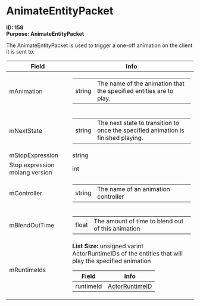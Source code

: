# AnimateEntityPacket

**ID: 158**  
**Purpose: AnimateEntityPacket**  

The AnimateEntityPacket is used to trigger a one-off animation on the client it is sent to.

<table><thead><tr><th>Field</th><th>Info</th></tr></thead><tbody>
<tr><td>mAnimation</td><td><table><tbody><tr><td>string</td><td>The name of the animation that the specified entities are to play.</td></tr></tbody></table></td></tr>
<tr><td>mNextState</td><td><table><tbody><tr><td>string</td><td>The next state to transition to once the specified animation is finished playing.</td></tr></tbody></table></td></tr>
<tr><td>mStopExpression</td><td>string</td></tr>
<tr><td>Stop expression molang version</td><td>int</td></tr>
<tr><td>mController</td><td><table><tbody><tr><td>string</td><td>The name of an animation controller</td></tr></tbody></table></td></tr>
<tr><td>mBlendOutTime</td><td><table><tbody><tr><td>float</td><td>The amount of time to blend out of this animation</td></tr></tbody></table></td></tr>
<tr><td>mRuntimeIds</td><td><b>List Size:</b> unsigned varint
  ActorRuntimeIDs of the entities that will play the specified animation  
  <table><thead><tr><th>Field</th><th>Info</th></tr></thead><tbody>
  <tr><td>runtimeId</td><td><a href="../types/ActorRuntimeID.md">ActorRuntimeID</a></td></tr>
  </tbody></table></td></tr>
</tbody></table>